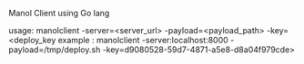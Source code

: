 Manol Client using Go lang

usage: manolclient -server=<server_url> -payload=<payload_path> -key=<deploy_key
example : manolclient -server:localhost:8000 -payload=/tmp/deploy.sh -key=d9080528-59d7-4871-a5e8-d8a04f979cde>
